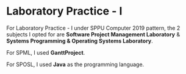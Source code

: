 # Laboratory Practice - I
For Laboratory Practice - I under SPPU Computer 2019 pattern, the 2 subjects I opted for are **Software Project Management Laboratory** & **Systems Programming & Operating Systems Laboratory**.

For SPML, I used **GanttProject**.

For SPOSL, I used **Java** as the programming language.
